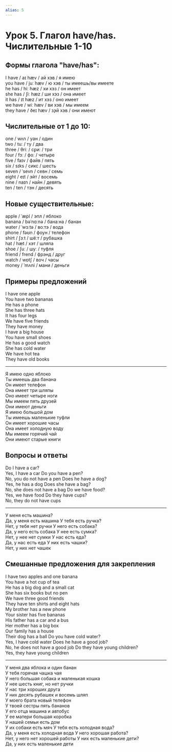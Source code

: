 ```yaml
---
alias: 5
---
```


# Урок 5. Глагол have/has. Числительные 1-10

## Формы глагола "have/has":

I have / aɪ hæv / ай хэв / я имею  
you have / juː hæv / ю хэв / ты имеешь/вы имеете  
he has / hiː hæz / хи хэз / он имеет  
she has / ʃiː hæz / ши хэз / она имеет  
it has / ɪt hæz / ит хэз / оно имеет  
we have / wiː hæv / ви хэв / мы имеем  
they have / ðeɪ hæv / з̧эй хэв / они имеют

## Числительные от 1 до 10:

one / wʌn / уан / один  
two / tuː / ту / два  
three / θriː / с̧риː / три  
four / fɔː / фоː / четыре  
five / faɪv / файв / пять  
six / sɪks / сикс / шесть  
seven / ˈsevn / севн / семь  
eight / eɪt / эйт / восемь  
nine / naɪn / найн / девять  
ten / ten / тэн / десять

## Новые существительные:

apple / ˈæpl / эпл / яблоко  
banana / bəˈnɑːnə / банаːна / банан  
water / ˈwɔːtə / воːтэ / вода  
phone / fəʊn / фоун / телефон  
shirt / ʃɜːt / шёːт / рубашка  
hat / hæt / хэт / шляпа  
shoe / ʃuː / шуː / туфля  
friend / frend / фрэнд / друг  
watch / wɒtʃ / воч / часы  
money / ˈmʌni / мани / деньги

## Примеры предложений

I have one apple  
You have two bananas  
He has a phone  
She has three hats  
It has four legs  
We have five friends  
They have money  
I have a big house  
You have small shoes  
He has a good watch  
She has cold water  
We have hot tea  
They have old books

---

Я имею одно яблоко  
Ты имеешь два банана  
Он имеет телефон  
Она имеет три шляпы  
Оно имеет четыре ноги  
Мы имеем пять друзей  
Они имеют деньги  
Я имею большой дом  
Ты имеешь маленькие туфли  
Он имеет хорошие часы  
Она имеет холодную воду  
Мы имеем горячий чай  
Они имеют старые книги

## Вопросы и ответы

Do I have a car?  
Yes, I have a car
Do you have a pen?  
No, you do not have a pen
Does he have a dog?  
Yes, he has a dog
Does she have a bag?  
No, she does not have a bag
Do we have food?  
Yes, we have food
Do they have cups?  
No, they do not have cups

---

У меня есть машина?  
Да, у меня есть машина
У тебя есть ручка?  
Нет, у тебя нет ручки
У него есть собака?  
Да, у него есть собака
У нее есть сумка?  
Нет, у нее нет сумки
У нас есть еда?  
Да, у нас есть еда
У них есть чашки?  
Нет, у них нет чашек

## Смешанные предложения для закрепления

I have two apples and one banana  
You have a hot cup of tea  
He has a big dog and a small cat  
She has six books but no pen  
We have three good friends  
They have ten shirts and eight hats  
My brother has a new phone  
Your sister has five bananas  
His father has a car and a bus  
Her mother has a big box  
Our family has a house  
Their dog has a ball
Do you have cold water?  
Yes, I have cold water
Does he have a good job?  
No, he does not have a good job
Do they have young children?  
Yes, they have young children

---

У меня два яблока и один банан  
У тебя горячая чашка чая  
У него большая собака и маленькая кошка  
У нее шесть книг, но нет ручки  
У нас три хороших друга  
У них десять рубашек и восемь шляп  
У моего брата новый телефон  
У твоей сестры пять бананов  
У его отца машина и автобус  
У ее матери большая коробка  
У нашей семьи есть дом  
У их собаки есть мяч
У тебя есть холодная вода?  
Да, у меня есть холодная вода
У него хорошая работа?  
Нет, у него нет хорошей работы
У них есть маленькие дети?  
Да, у них есть маленькие дети
